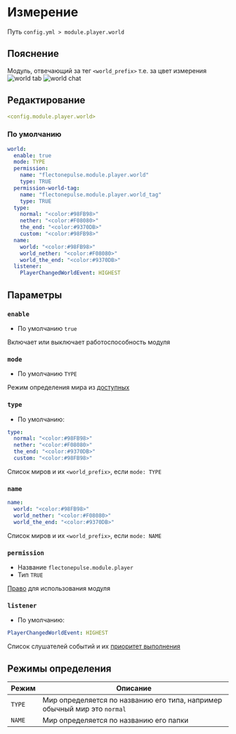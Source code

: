 # Измерение
Путь `config.yml > module.player.world`

## Пояснение
Модуль, отвечающий за тег `<world_prefix>` т.е. за цвет измерения
![world tab](/worldtab.png)
![world chat](/worldchat.png)

## Редактирование
```yaml
<config.module.player.world>
```

### По умолчанию
```yaml
world:
  enable: true
  mode: TYPE
  permission:
    name: "flectonepulse.module.player.world"
    type: TRUE
  permission-world-tag:
    name: "flectonepulse.module.player.world_tag"
    type: TRUE
  type:
    normal: "<color:#98FB98>"
    nether: "<color:#F08080>"
    the_end: "<color:#9370DB>"
    custom: "<color:#98FB98>"
  name:
    world: "<color:#98FB98>"
    world_nether: "<color:#F08080>"
    world_the_end: "<color:#9370DB>"
  listener:
    PlayerChangedWorldEvent: HIGHEST
```

## Параметры

### `enable`
- По умолчанию `true`

Включает или выключает работоспособность модуля

### `mode`
- По умолчанию `TYPE`

Режим определения мира из [доступных](#режимы-определения)

### `type`
- По умолчанию:
```yaml
type:
  normal: "<color:#98FB98>"
  nether: "<color:#F08080>"
  the_end: "<color:#9370DB>"
  custom: "<color:#98FB98>"
```

Список миров и их `<world_prefix>`, если `mode: TYPE`

### `name`
```yaml
name:
  world: "<color:#98FB98>"
  world_nether: "<color:#F08080>"
  world_the_end: "<color:#9370DB>"
```

Список миров и их `<world_prefix>`, если `mode: NAME`

### `permission`
- Название `flectonepulse.module.player`
- Тип `TRUE`

[Право](/ru/config/module/#пояснение) для использования модуля

### `listener`
- По умолчанию:
```yaml
PlayerChangedWorldEvent: HIGHEST
```

Список слушателей событий и их [приоритет выполнения](#приоритет-выполнения)

## Режимы определения
| Режим    | Описание                                                                 |
|----------|--------------------------------------------------------------------------|
| `TYPE`   | Мир определяется по названию его типа, например обычный мир это `normal` |
| `NAME`   | Мир определяется по названию его папки                                   |

<!--@include: @/ru/parts/listener.md-->
